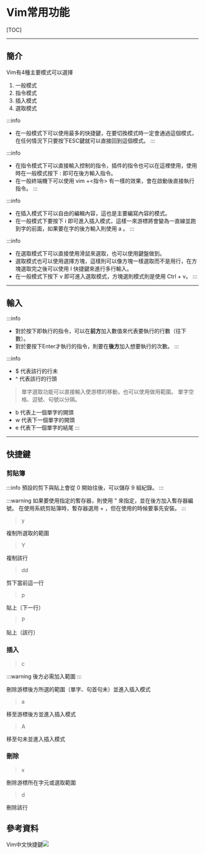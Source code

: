 # Vim常用功能

[TOC]

---

## 簡介

Vim有4種主要模式可以選擇
1. 一般模式
1. 指令模式 
1. 插入模式 
1. 選取模式 

:::info
* 在一般模式下可以使用最多的快捷鍵，在要切換模式時一定會通過這個模式，在任何情況下只要按下ESC鍵就可以直接回到這個模式。 
:::

:::info
* 在指令模式下可以直接輸入控制的指令，插件的指令也可以在這裡使用，使用時在一般模式按下 : 即可在後方輸入指令。
* 在一般終端機下可以使用 vim +<指令> 有一樣的效果，會在啟動後直接執行指令。
:::

:::info
* 在插入模式下可以自由的編輯內容，這也是主要編寫內容的模式。
* 在一般模式下要按下 i 即可進入插入模式，這樣一來游標將會變為一直線並跑到字的前面，如果要在字的後方輸入則使用 a 。
:::

:::info
* 在選取模式下可以直接使用滑鼠來選取，也可以使用鍵盤做到。
* 選取模式也可以使用選擇方塊，這樣則可以像方塊一樣選取而不是用行，在方塊選取完之後可以使用 I 快捷鍵來進行多行輸入。
* 在一般模式下按下 v 即可進入選取模式，方塊選則模式則是使用 Ctrl + v。
:::

---

## 輸入

:::info
* 對於按下即執行的指令，可以在**前方**加入數值來代表要執行的行數（往下數）。
* 對於要按下Enter才執行的指令，則要在**後方**加入想要執行的次數。
:::

:::info 
* $ 代表該行的行未
* ^ 代表該行的行頭
> 單字選取功能可以直接輸入使游標的移動，也可以使用做用範圍。
> 單字空格、逗號、句號以分隔。
* b 代表上一個單字的開頭
* w 代表下一個單字的開頭
* e 代表下一個單字的結尾
:::

---

## 快捷鍵

### 剪貼簿

:::info
預設的剪下與貼上會從 0 開始往後，可以儲存 9 組紀錄。
:::

:::warning
如果要使用指定的暫存器，則使用 " 來指定，並在後方加入暫存器編號。
在使用系統剪貼簿時，暫存器選用 + ，但在使用的時候要事先安裝。
:::

> y

複制所選取的範圍

> Y

複制該行

> dd

剪下當前這一行

> p

貼上（下一行）

> P

貼上（該行）

### 插入

> c

:::warning
後方必需加入範圍
:::

刪除游標後方所選的範圍（單字、句首句未）並進入插入模式

> a

移至游標後方並進入插入模式

> A

移至句未並進入插入模式

### 刪除 

> x

刪除游標所在字元或選取範圍

> d

刪除該行

## 參考資料

Vim中文快捷鍵![](https://i.imgur.com/FsQXosA.png)

